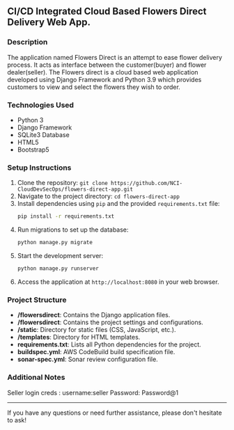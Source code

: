 
## CI/CD Integrated Cloud Based Flowers Direct Delivery Web App.

### Description
The application named Flowers Direct is an attempt to ease flower delivery process. It acts as interface between the customer(buyer) and flower dealer(seller). The Flowers direct is a cloud based web application developed using Django Framework and Python 3.9 which provides customers to view and select the flowers they wish to order.

### Technologies Used
- Python 3
- Django Framework
- SQLite3 Database
- HTML5
- Bootstrap5

### Setup Instructions
1. Clone the repository: `git clone https://github.com/NCI-CloudDevSecOps/flowers-direct-app.git`
2. Navigate to the project directory: `cd flowers-direct-app`
3. Install dependencies using `pip` and the provided `requirements.txt` file:
    ```bash
    pip install -r requirements.txt
    ```
4. Run migrations to set up the database:
    ```bash
    python manage.py migrate
    ```
5. Start the development server:
    ```bash
    python manage.py runserver
    ```
6. Access the application at `http://localhost:8080` in your web browser.

### Project Structure
- **/flowersdirect**: Contains the Django application files.
- **/flowersdirect**: Contains the project settings and configurations.
- **/static**: Directory for static files (CSS, JavaScript, etc.).
- **/templates**: Directory for HTML templates.
- **requirements.txt**: Lists all Python dependencies for the project.
- **buildspec.yml**: AWS CodeBuild build specification file.
- **sonar-spec.yml**: Sonar review configuration file.

### Additional Notes
Seller login creds : 
username:seller
Password: Password@1

---

If you have any questions or need further assistance, please don't hesitate to ask!
